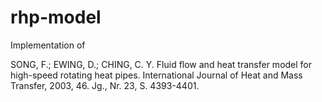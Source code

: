 # rhp-model
Implementation of

SONG, F.; EWING, D.; CHING, C. Y. 
Fluid flow and heat transfer model for high-speed rotating heat pipes. 
International Journal of Heat and Mass Transfer, 2003, 46. Jg., Nr. 23, S. 4393-4401.
